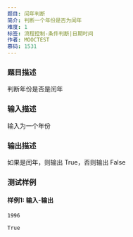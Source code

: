 ```yaml
---
题目: 闰年判断
简介: 判断一个年份是否为闰年
难度: 1
标签: 流程控制-条件判断|日期时间
作者: MOOCTEST
慕码: 1531
---
```


### 题目描述

判断年份是否是闰年

### 输入描述

输入为一个年份

### 输出描述

如果是闰年，则输出 True，否则输出 False

### 测试样例

#### 样例1: 输入-输出

```
1996
```

```
True
```

